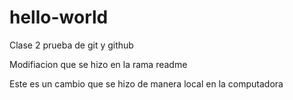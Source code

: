 # hello-world
Clase 2 prueba de git y github


Modifiacion que se hizo en la rama readme

Este es un cambio que se hizo de manera local en la computadora

